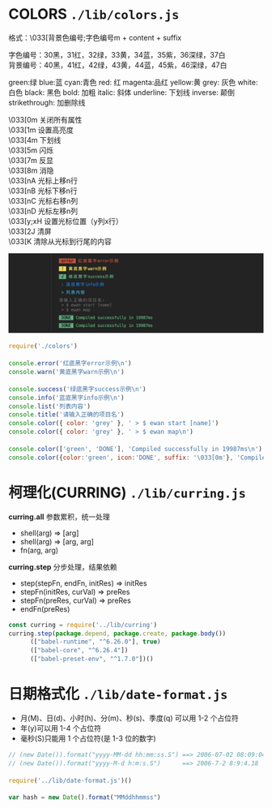 # COLORS `./lib/colors.js`

格式：\033[背景色编号;字色编号m + content + suffix<br>

字色编号：30黑，31红，32绿，33黄，34蓝，35紫，36深绿，37白<br>
背景编号：40黑，41红，42绿，43黄，44蓝，45紫，46深绿，47白<br>

green:绿
blue:蓝
cyan:青色
red: 红
magenta:品红
yellow:黄
grey: 灰色
white: 白色
black: 黑色
bold: 加粗
italic: 斜体
underline: 下划线
inverse: 颠倒
strikethrough: 加删除线

\033[0m 关闭所有属性<br>
\033[1m 设置高亮度<br>
\033[4m 下划线<br>
\033[5m 闪烁<br>
\033[7m 反显<br>
\033[8m 消隐<br>
\033[nA 光标上移n行<br>
\033[nB 光标下移n行<br>
\033[nC 光标右移n列<br>
\033[nD 光标左移n列<br>
\033[y;xH 设置光标位置（y列x行）<br>
\033[2J 清屏<br>
\033[K 清除从光标到行尾的内容<br>

![应用效果](./images/console-color.jpg '应用效果')

```js
require('./colors')

console.error('红底黑字error示例\n')
console.warn('黄底黑字warn示例\n')

console.success('绿底黑字success示例\n')
console.info('蓝底黑字info示例\n')
console.list('列表内容')
console.title('请输入正确的项目名')
console.color({ color: 'grey' }, ' > $ ewan start [name]')
console.color({ color: 'grey' }, ' > $ ewan map\n')

console.color(['green', 'DONE'], 'Compiled successfully in 19987ms\n')
console.color({color:'green', icon:'DONE', suffix: '\033[0m'}, 'Compiled successfully in 19987ms\n') 
```



# 柯理化(CURRING) `./lib/curring.js`
**curring.all** 参数累积，统一处理
- shell(arg) => [arg]
- shell(arg) => [arg, arg]
- fn(arg, arg)

**curring.step** 分步处理，结果依赖
- step(stepFn, endFn, initRes) => initRes
- stepFn(initRes, curVal) => preRes
- stepFn(preRes, curVal) => preRes
- endFn(preRes)
```js
const curring = require('../lib/curring')
curring.step(package.depend, package.create, package.body())
      (["babel-runtime", "^6.26.0"], true)
      (["babel-core", "^6.26.4"])
      (["babel-preset-env", "^1.7.0"])()
```


# 日期格式化 `./lib/date-format.js`

- 月(M)、日(d)、小时(h)、分(m)、秒(s)、季度(q) 可以用 1-2 个占位符<br> 
- 年(y)可以用 1-4 个占位符<br> 
- 毫秒(S)只能用 1 个占位符(是 1-3 位的数字)<br> 

```js
// (new Date()).format("yyyy-MM-dd hh:mm:ss.S") ==> 2006-07-02 08:09:04.423  
// (new Date()).format("yyyy-M-d h:m:s.S")      ==> 2006-7-2 8:9:4.18    

require('../lib/date-format.js')()

var hash = new Date().format("MMddhhmmss")
```





